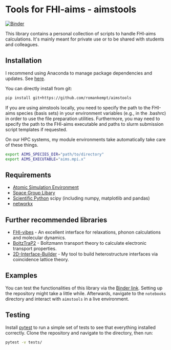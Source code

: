 # Tools for FHI-aims - aimstools

[![Binder](https://mybinder.org/badge_logo.svg)](https://mybinder.org/v2/gh/romankempt/aimstools/HEAD)

This library contains a personal collection of scripts to handle FHI-aims calculations. It's mainly meant for private use or to be shared with students and colleagues.

## Installation

I recommend using Anaconda to manage package dependencies and updates. See [here](https://docs.conda.io/projects/conda/en/latest/user-guide/getting-started.html).

You can directly install from git:

```bash
pip install git+https://github.com/romankempt/aimstools
```

If you are using aimstools locally, you need to specify the path to the FHI-aims species (basis sets) in your environment variables (e.g., in the .bashrc) in order to use the file preparation utilities. Furthermore, you may need to specify the path to the FHI-aims executable and paths to slurm submission script templates if requested.

On our HPC systems, my module environments take automatically take care of these things.

```bash
export AIMS_SPECIES_DIR="path/to/directory"
export AIMS_EXECUTABLE="aims.mpi.x"
```

## Requirements

- [Atomic Simulation Environment](https://wiki.fysik.dtu.dk/ase/)
- [Space Group Libary](https://atztogo.github.io/spglib/python-spglib.html)
- [Scientific Python](https://www.scipy.org/) scipy (including numpy, matplotlib and pandas)
- [networkx](https://networkx.github.io/documentation/stable/install.html)

## Further recommended libraries

- [FHI-vibes](https://vibes-developers.gitlab.io/vibes/) - An excellent interface for relaxations, phonon calculations and molecular dynamics.
- [BoltzTraP2](https://gitlab.com/sousaw/BoltzTraP2) - Boltzmann transport theory to calculate electronic transport properties.
- [2D-Interface-Builder](https://github.com/AK-Heine/2D-Interface-Builder) - My tool to build heterostructure interfaces via coincidence lattice theory.

## Examples

You can test the functionalities of this library via the [Binder link](https://mybinder.org/v2/gh/romankempt/aimstools/HEAD). Setting up the repository might take a little while. Afterwards, navigate to the `notebooks` directory and interact with `aimstools` in a live environment.

## Testing

Install [pytest](https://docs.pytest.org/en/stable/) to run a simple set of tests to see that everything installed correctly. Clone the repository and navigate to the directory, then run:

```bash
pytest -v tests/
```
